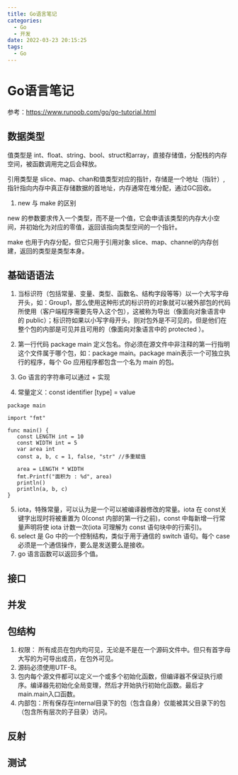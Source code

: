 ```yaml
---
title: Go语言笔记
categories:
  - Go
  - 开发
date: 2022-03-23 20:15:25
tags:
  - Go
---
```


# Go语言笔记

参考：https://www.runoob.com/go/go-tutorial.html

## 数据类型

值类型是 int、float、string、bool、struct和array，直接存储值，分配栈的内存空间，被函数调用完之后会释放。

引用类型是 slice、map、chan和值类型对应的指针，存储是一个地址（指针）,指针指向内存中真正存储数据的首地址，内存通常在堆分配，通过GC回收。

1. new 与 make 的区别

new 的参数要求传入一个类型，而不是一个值，它会申请该类型的内存大小空间，并初始化为对应的零值，返回该指向类型空间的一个指针。

make 也用于内存分配，但它只用于引用对象 slice、map、channel的内存创建，返回的类型是类型本身。

## 基础语语法

1. 当标识符（包括常量、变量、类型、函数名、结构字段等等）以一个大写字母开头，如：Group1，那么使用这种形式的标识符的对象就可以被外部包的代码所使用（客户端程序需要先导入这个包），这被称为导出（像面向对象语言中的 public）；标识符如果以小写字母开头，则对包外是不可见的，但是他们在整个包的内部是可见并且可用的（像面向对象语言中的 protected ）。
2. 第一行代码 package main 定义包名。你必须在源文件中非注释的第一行指明这个文件属于哪个包，如：package main。package main表示一个可独立执行的程序，每个 Go 应用程序都包含一个名为 main 的包。

3. Go 语言的字符串可以通过 + 实现
4. 常量定义：const identifier [type] = value

```
package main

import "fmt"

func main() {
   const LENGTH int = 10
   const WIDTH int = 5  
   var area int
   const a, b, c = 1, false, "str" //多重赋值

   area = LENGTH * WIDTH
   fmt.Printf("面积为 : %d", area)
   println()
   println(a, b, c)  
}
```
5. iota，特殊常量，可以认为是一个可以被编译器修改的常量。iota 在 const关键字出现时将被重置为 0(const 内部的第一行之前)，const 中每新增一行常量声明将使 iota 计数一次(iota 可理解为 const 语句块中的行索引)。
6. 	select 是 Go 中的一个控制结构，类似于用于通信的 switch 语句。每个 case 必须是一个通信操作，要么是发送要么是接收。
7. go 语言函数可以返回多个值。

## 接口



## 并发



## 包结构

1. 权限： 所有成员在包内均可见，无论是不是在一个源码文件中。但只有首字母大写的为可导出成员，在包外可见。
2. 源码必须使用UTF-8。
3. 包内每个源文件都可以定义一个或多个初始化函数，但编译器不保证执行顺序。编译器先初始化全局变理，然后才开始执行初始化函数。最后才main.main入口函数。
4. 内部包：所有保存在internal目录下的包（包含自身）仅能被其父目录下的包（包含所有层次的子目录）访问。

## 反射


## 测试
